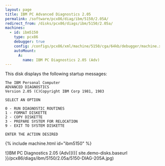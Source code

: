 ```yaml
---
layout: page
title: IBM PC Advanced Diagnostics 2.05
permalink: /software/pcx86/diag/ibm/5150/2.05A/
redirect_from: /disks/pcx86/diags/ibm/5150/2.05a/
machines:
  - id: ibm5150
    type: pcx86
    debugger: true
    config: /configs/pcx86/xml/machine/5150/cga/64kb/debugger/machine.xml
    autoMount:
      A:
        name: IBM PC Diagnostics 2.05 (Adv)
---
```


This disk displays the following startup messages:

    The IBM Personal Computer                                                       
    ADVANCED DIAGNOSTICS                                                            
    Version 2.05 (C)Copyright IBM Corp 1981, 1983                                   
                                                                                    
    SELECT AN OPTION                                                                
                                                                                    
    0 - RUN DIAGNOSTIC ROUTINES                                                     
    1 - FORMAT DISKETTE                                                             
    2 - COPY DISKETTE                                                               
    3 - PREPARE SYSTEM FOR RELOCATION                                               
    9 - EXIT TO SYSTEM DISKETTE                                                     
                                                                                    
    ENTER THE ACTION DESIRED                                                        

{% include machine.html id="ibm5150" %}

![IBM PC Diagnostics 2.05 (Adv)]({{ site.demo-disks.baseurl }}/pcx86/diags/ibm/5150/2.05a/5150-DIAG-205A.jpg)
